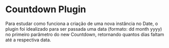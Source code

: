 # Countdown Plugin

Para estudar como funciona a criação de uma nova instância no Date, o plugin foi idealizado para ser passada uma data (formato: dd month yyyy) no primeiro parâmetro do new Countdown, retornando quantos dias faltam até a respectiva data. 
